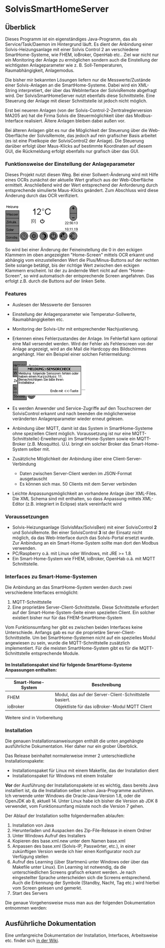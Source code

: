 # SolvisSmartHomeServer
## Überblick

Dieses Programm ist ein eigenständiges Java-Programm, das als Service/Task/Daemon im Hintergrund läuft. Es dient der Anbindung einer Solvis-Heizungsanlage
mit einer Solvis Control 2 an verschiedene SmartHome-Systeme, wie FHEM, ioBroker, OpenHab etc.. Ziel war nicht nur ein Monitoring der Anlage zu ermöglichen sondern auch die Einstellung der wichtigsten Anlageparameter wie z. B. Soll-Temperaturen, Raumabhängigkeit, Anlagemodus.

Die bisher mir bekannten Lösungen liefern nur die Messwerte/Zustände einer Solvis-Anlagen an die SmartHome-Systeme. Dabei wird ein XML-String interpretiert,
der über das WebInterface der SolvisRemote abgefragt wird. Der SolvisSmartHomeServer nutzt ebenfalls diese Schnittstelle.
Eine Steuerung der Anlage mit dieser Schnittstelle ist jedoch nicht möglich.

Erst bei neueren Anlagen (von der Solvis-Control-2-Zentralreglerversion MA205 an) hat die Firma Solvis die Steuermöglichkeit über das Modbus-Interface realisiert. Ältere Anlagen bleiben dabei außen vor.

Bei älteren Anlagen gibt es nur die Möglichkeit der Steuerung über die Web-Oberfläche der SolvisRemote, das jedoch auf rein grafischer Basis arbeitet
(es ist eine Pixelkopie der SolvisControl2 der Anlage). Die Steuerung darüber erfolgt über Maus-Klicks auf bestimmte Koordinaten auf diesem GUI,
die Rückmeldung erfolgt ebenfalls nur grafisch über das GUI.

### Funktionsweise der Einstellung der Anlageparameter

Dieses Projekt nutzt diesen Weg. Bei einer Sollwert-Änderung wird mit Hilfe eines OCRs zunächst der aktuelle Wert grafisch aus der Web-Oberfläche ermittelt. Anschließend wird der Wert entsprechend der Anforderung durch entsprechende simulierte Maus-Klicks geändert. Zum Abschluss wird diese Änderung durch das OCR verifiziert.

![Gui](https://raw.githubusercontent.com/GollmerSt/SolvisSmartHomeServer/master/docu/images/Hierarchie/1%20Heizung.png)

So wird bei einer Änderung der Feineinstellung die 0 in den eckigen Klammern im oben angezeigten "Home-Screen" mittels OCR erkannt und abhängig
vom einzustellenden Wert die Plus/Minus-Buttons auf der rechten Seite solange betätigt, bis der richtige Wert zwischen den eckigen Klammern
erscheint. Ist der zu ändernde Wert nicht auf dem "Home-Screen", so wird automatisch der entsprechende Screen angefahren. Das erfolgt z.B.
durch die Buttons auf der linken Seite.

### Features
* Auslesen der Messwerte der Sensoren
* Einstellung der Anlagenparameter wie Temperatur-Sollwerte, Raumabhängigkeiten etc.
* Monitoring der Solvis-Uhr mit entsprechender Nachjustierung.
* Erkennen eines Fehlerzustandes der Anlage. Im Fehlerfall kann optional eine Mail versendet werden.
Wird der Fehler als Fehlerscreen von der Anlage angezeigt, wird an die Mail die Hardcopy des Bildschirmes angehängt.
Hier ein Beispiel einer solchen Fehlermeldung:

   ![Fehlermeldung](https://raw.githubusercontent.com/GollmerSt/SolvisSmartHomeServer/master/testFiles/images/Stoerung%205.png)
* Es werden Anwender und Service-Zugriffe auf den Touchscreen der SolvisControl erkannt und nach beenden die möglicherweise
veränderten Anlagenparameter wieder erneut gelesen.
* Anbindung über MQTT, damit ist das System in SmartHome-Systeme ohne speziellen Client möglich.
Voraussetzung ist nur eine MQTT-Schnittstelle(-Erweiterung) im SmartHome-System sowie ein MQTT-Broker (z.B. Mosquitto). U.U.
bringt ein solcher Broker das Smart-Home-System selber mit.
* Zusätzliche Möglichkeit der Anbindung über eine Client-Server-Verbindung
  * Daten zwischen Server-Client werden im JSON-Format ausgetauscht
  * Es können sich max. 50 Clients mit dem Server verbinden
* Leichte Anpassungsmöglichkeit an vorhandene Anlage über XML-Files. Die XML Schema sind mit enthalten, so dass Anpassung
mittels XML-Editor (z.B. integriert in Eclipse) stark vereinfacht wird

### Voraussetzungen
* Solvis-Heizungsanlage (SolvisMax/SolvisBen) mit einer SolvisControl **2** und SolvisRemote. Bei einer SolvisControl **3** ist der
Einsatz nicht möglich, da das Web-Interface durch das Solvis-Portal ersetzt wurde. Zur Anbindung an ein Smart-Home-System
sollte man dort den Modbus verwenden.
* PC/Raspberry o.ä. mit Linux oder Windows, mit JRE >= 1.8.
* Ein Smart-Home-System wie FHEM, ioBroker, OpenHab o.ä. mit MQTT Schnittstelle.

### Interfaces zu Smart-Home-Systemen
Die Anbindung an das SmartHome-System werden durch zwei verschiedene Interfaces ermöglicht:

1. MQTT-Schnittstelle
1. Eine proprietäre Server-Client-Schnittstelle. Diese Schnittstelle erfordert auf der Smart-Home-System-Seite einen speziellen Client.
Ein solcher existiert bisher nur für das FHEM-SmartHome-System

Vom Funktionsumfang her gibt es zwischen beiden Interfaces keine Unterschiede. Anfangs gab es nur die proprietäre Server-Client-Schnittstelle.
Um bei SmartHome-Systemen nicht auf ein spezielles Modul angewiesen zu sein, wurde die MQTT-Schnittstelle zusätzlich implementiert. Für die
meisten SmartHome-System gibt es für die MQTT-Schnittstelle entsprechende Module.

#### Im Installationspaket sind für folgende SmartHome-Systeme Anpassungen enthalten:
Smart-Home-System | Beschreibung
------------------ | ------------
FHEM | Modul, das auf der Server-Client-Schnittstelle basiert.
ioBroker | Objektliste für das ioBroker-Modul MQTT Client

Weitere sind in Vorbereitung

### Installation
Die genauen Installationsanweisungen enthält die unten angehängte ausführliche Dokumentation. Hier daher nur ein grober Überblick.

Das Release beinhaltet normalerweise immer 2 unterschiedliche Installationspakete:
* Installationspaket für Linux mit einem Makefile, das der Installation dient
* Installationspaket für Windows mit einem Installer

**Vor** der Ausführung der Installationspakete ist es wichtig, dass bereits Java installiert ist, da die Installation selber schon Java-Programme
ausführen. Ich verwende unter Windows die Oracle-Java-Version 1.8, oder die OpenJDK ab 8, aktuell 14. Unter Linux habe ich bisher die Version
ab JDK 8 verwendet, vom Funktionsumfang müsste noch die Version 7 gehen.

Der Ablauf der Installation sollte folgendermaßen ablaufen:

1. Installation von Java
1. Herunterladen und Auspacken des Zip-File-Release in einem Ordner
1. Unter Windows Aufruf des Installers
1. Kopieren des base.xml.new unter dem Namen base.xml
1. Anpassen des base.xml (Solvis-IP, Passwörter, etc.), in einer zukünftigen Version werde ich hier einen Konfigurator noch zur Verfügung stellen
1. Aufruf des Learning (über Startmenü unter Windows oder über das Makefile unter Linux). Ein Learning ist notwendig, da die unterschiedlichen
Screens grafisch erkannt werden. Je nach eingestellter Sprache unterscheiden sich die Screens entsprechend. Auch die Erkennung der Symbole (Standby,
Nacht, Tag etc.) wird hierbei vom Screen gelesen und gemerkt.
1. Start des Servers

Die genaue Vorgehensweise muss man aus der folgenden Dokumentation entnommen werden:

## Ausführliche Dokumentation
Eine umfangreiche Dokumentation der Installation, Interfaces, Arbeitsweise etc. findet sich [in der Wiki](https://github.com/GollmerSt/SolvisSmartHomeServer/wiki).
